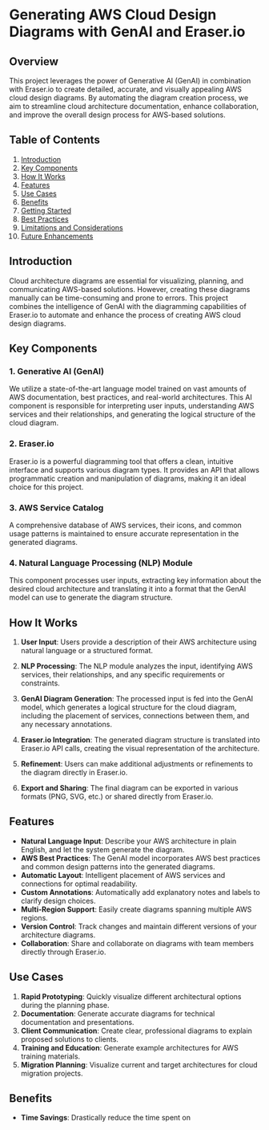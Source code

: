 # Generating AWS Cloud Design Diagrams with GenAI and Eraser.io

## Overview

This project leverages the power of Generative AI (GenAI) in combination with Eraser.io to create detailed, accurate, and visually appealing AWS cloud design diagrams. By automating the diagram creation process, we aim to streamline cloud architecture documentation, enhance collaboration, and improve the overall design process for AWS-based solutions.

## Table of Contents

1. [Introduction](#introduction)
2. [Key Components](#key-components)
3. [How It Works](#how-it-works)
4. [Features](#features)
5. [Use Cases](#use-cases)
6. [Benefits](#benefits)
7. [Getting Started](#getting-started)
8. [Best Practices](#best-practices)
9. [Limitations and Considerations](#limitations-and-considerations)
10. [Future Enhancements](#future-enhancements)

## Introduction

Cloud architecture diagrams are essential for visualizing, planning, and communicating AWS-based solutions. However, creating these diagrams manually can be time-consuming and prone to errors. This project combines the intelligence of GenAI with the diagramming capabilities of Eraser.io to automate and enhance the process of creating AWS cloud design diagrams.

## Key Components

### 1. Generative AI (GenAI)

We utilize a state-of-the-art language model trained on vast amounts of AWS documentation, best practices, and real-world architectures. This AI component is responsible for interpreting user inputs, understanding AWS services and their relationships, and generating the logical structure of the cloud diagram.

### 2. Eraser.io

Eraser.io is a powerful diagramming tool that offers a clean, intuitive interface and supports various diagram types. It provides an API that allows programmatic creation and manipulation of diagrams, making it an ideal choice for this project.

### 3. AWS Service Catalog

A comprehensive database of AWS services, their icons, and common usage patterns is maintained to ensure accurate representation in the generated diagrams.

### 4. Natural Language Processing (NLP) Module

This component processes user inputs, extracting key information about the desired cloud architecture and translating it into a format that the GenAI model can use to generate the diagram structure.

## How It Works

1. **User Input**: Users provide a description of their AWS architecture using natural language or a structured format.

2. **NLP Processing**: The NLP module analyzes the input, identifying AWS services, their relationships, and any specific requirements or constraints.

3. **GenAI Diagram Generation**: The processed input is fed into the GenAI model, which generates a logical structure for the cloud diagram, including the placement of services, connections between them, and any necessary annotations.

4. **Eraser.io Integration**: The generated diagram structure is translated into Eraser.io API calls, creating the visual representation of the architecture.

5. **Refinement**: Users can make additional adjustments or refinements to the diagram directly in Eraser.io.

6. **Export and Sharing**: The final diagram can be exported in various formats (PNG, SVG, etc.) or shared directly from Eraser.io.

## Features

- **Natural Language Input**: Describe your AWS architecture in plain English, and let the system generate the diagram.
- **AWS Best Practices**: The GenAI model incorporates AWS best practices and common design patterns into the generated diagrams.
- **Automatic Layout**: Intelligent placement of AWS services and connections for optimal readability.
- **Custom Annotations**: Automatically add explanatory notes and labels to clarify design choices.
- **Multi-Region Support**: Easily create diagrams spanning multiple AWS regions.
- **Version Control**: Track changes and maintain different versions of your architecture diagrams.
- **Collaboration**: Share and collaborate on diagrams with team members directly through Eraser.io.

## Use Cases

1. **Rapid Prototyping**: Quickly visualize different architectural options during the planning phase.
2. **Documentation**: Generate accurate diagrams for technical documentation and presentations.
3. **Client Communication**: Create clear, professional diagrams to explain proposed solutions to clients.
4. **Training and Education**: Generate example architectures for AWS training materials.
5. **Migration Planning**: Visualize current and target architectures for cloud migration projects.

## Benefits

- **Time Savings**: Drastically reduce the time spent on
